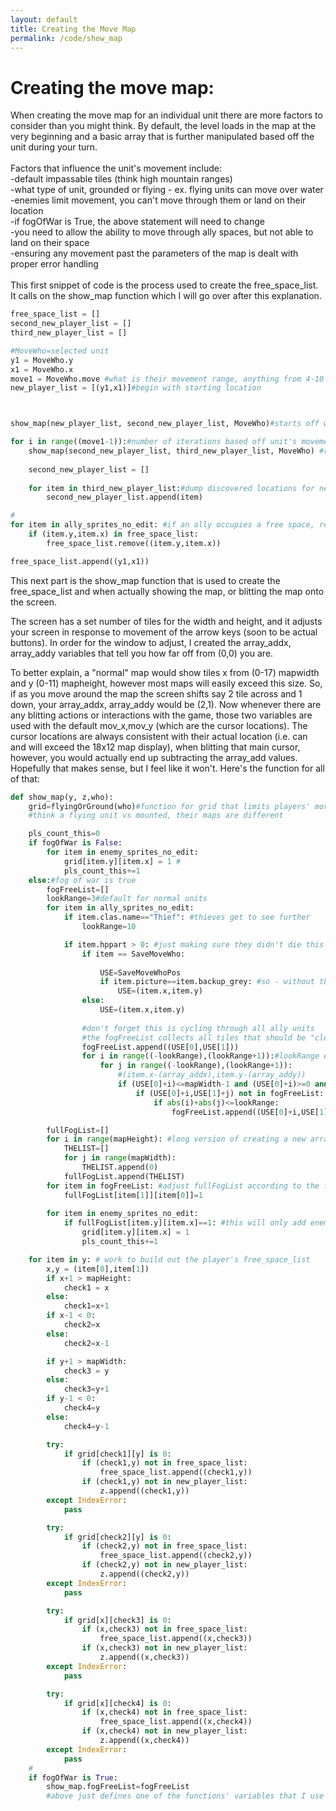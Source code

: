 ```yaml
---
layout: default
title: Creating the Move Map
permalink: /code/show_map
--- 
```



# Creating the move map:

When creating the move map for an individual unit there are more factors to consider than you might think. By default, the level loads in the map at the very beginning and a basic array that is further manipulated based off the unit during your turn.
<br>
<br>
Factors that influence the unit's movement include:
<br>
-default impassable tiles (think high mountain ranges)
<br>
-what type of unit, grounded or flying - ex. flying units can move over water
<br>
-enemies limit movement, you can't move through them or land on their location
<br>
-if fogOfWar is True, the above statement will need to change
<br>
-you need to allow the ability to move through ally spaces, but not able to land on their space
<br>
-ensuring any movement past the parameters of the map is dealt with proper error handling
<br>
<br>
This first snippet of code is the process used to create the free_space_list. It calls on the show_map function which I will go over after this explanation.
```python
free_space_list = []
second_new_player_list = []
third_new_player_list = []

#MoveWho=selected unit
y1 = MoveWho.y
x1 = MoveWho.x
move1 = MoveWho.move #what is their movement range, anything from 4-10 tiles
new_player_list = [(y1,x1)]#begin with starting location



show_map(new_player_list, second_new_player_list, MoveWho)#starts off with starting location and an empty list

for i in range((move1-1)):#number of iterations based off unit's movement
    show_map(second_new_player_list, third_new_player_list, MoveWho) #returns updates the third_new_player_list
    
    second_new_player_list = []
    
    for item in third_new_player_list:#dump discovered locations for next iteration. This quickly builds a unit's move map
        second_new_player_list.append(item)

#
for item in ally_sprites_no_edit: #if an ally occupies a free space, remove it. You can still pass through there, but cannot settle there
    if (item.y,item.x) in free_space_list:
        free_space_list.remove((item.y,item.x))

free_space_list.append((y1,x1))
```


This next part is the show_map function that is used to create the free_space_list and when actually showing the map, or blitting the map onto the screen. 

The screen has a set number of tiles for the width and height, and it adjusts your screen in response to movement of the arrow keys (soon to be actual buttons). In order for the window to adjust, I created the array_addx, array_addy variables that tell you how far off from (0,0) you are.
<br>

To better explain, a "normal" map would show tiles x from (0-17) mapwidth and y (0-11) mapheight, however most maps will easily exceed this size. So, if as you move around the map the screen shifts say 2 tile across and 1 down, your array_addx, array_addy would be (2,1). Now whenever there are any blitting actions or interactions with the game, those two variables are used with the default mov_x,mov_y (which are the cursor locations). The cursor locations are always consistent with their actual location (i.e. can and will exceed the 18x12 map display), when blitting that main cursor, however, you would actually end up subtracting the array_add values. Hopefully that makes sense, but I feel like it won't. Here's the function for all of that:



```python
def show_map(y, z,who):
    grid=flyingOrGround(who)#function for grid that limits players' movement
    #think a flying unit vs mounted, their maps are different

    pls_count_this=0
    if fogOfWar is False:
        for item in enemy_sprites_no_edit:
            grid[item.y][item.x] = 1 #
            pls_count_this+=1
    else:#fog of war is true
        fogFreeList=[]
        lookRange=3#default for normal units
        for item in ally_sprites_no_edit:
            if item.clas.name=="Thief": #thieves get to see further
                lookRange=10

            if item.hppart > 0: #just making sure they didn't die this turn...
                if item == SaveMoveWho:
                    
                    USE=SaveMoveWhoPos
                    if item.picture==item.backup_grey: #so - without this a player that moved would be able to see the new 3 tile radius at their new position, this prevents that
                        USE=(item.x,item.y)
                else:
                    USE=(item.x,item.y)
				
				#don't forget this is cycling through all ally units
				#the fogFreeList collects all tiles that should be "cleared" of the fog
                fogFreeList.append((USE[0],USE[1]))
                for i in range((-lookRange),(lookRange+1)):#lookRange either 3 or 10
                    for j in range((-lookRange),(lookRange+1)):
                        #(item.x-(array_addx),item.y-(array_addy))
                        if (USE[0]+i)<=mapWidth-1 and (USE[0]+i)>=0 and (USE[1]+j)<=mapHeight-1 and (USE[1]+j)>=0:
                            if (USE[0]+i,USE[1]+j) not in fogFreeList:
                                if abs(i)+abs(j)<=lookRange:
                                    fogFreeList.append((USE[0]+i,USE[1]+j))

        fullFogList=[]
        for i in range(mapHeight): #long version of creating a new array
            THELIST=[]
            for j in range(mapWidth):
                THELIST.append(0)
            fullFogList.append(THELIST)
        for item in fogFreeList: #adjust fullFogList according to the free spaces in fogFreeList
            fullFogList[item[1]][item[0]]=1
            
        for item in enemy_sprites_no_edit:
            if fullFogList[item.y][item.x]==1: #this will only add enemies as blocked tiles on the grid if they are in tiles that have been removed from the fullFogList from the fogFreeList before
                grid[item.y][item.x] = 1
                pls_count_this+=1

    for item in y: # work to build out the player's free_space_list
        x,y = (item[0],item[1])
        if x+1 > mapHeight:
            check1 = x
        else:
            check1=x+1
        if x-1 < 0:
            check2=x
        else:
            check2=x-1

        if y+1 > mapWidth:
            check3 = y
        else:
            check3=y+1
        if y-1 < 0:
            check4=y
        else:
            check4=y-1

        try:
            if grid[check1][y] is 0:
                if (check1,y) not in free_space_list:
                    free_space_list.append((check1,y))
                if (check1,y) not in new_player_list:
                    z.append((check1,y))
        except IndexError:
            pass

        try:      
            if grid[check2][y] is 0:
                if (check2,y) not in free_space_list:
                    free_space_list.append((check2,y))
                if (check2,y) not in new_player_list:
                    z.append((check2,y))
        except IndexError:
            pass

        try:
            if grid[x][check3] is 0:
                if (x,check3) not in free_space_list:
                    free_space_list.append((x,check3))
                if (x,check3) not in new_player_list:
                    z.append((x,check3))
        except IndexError:
            pass

        try:
            if grid[x][check4] is 0:
                if (x,check4) not in free_space_list:
                    free_space_list.append((x,check4))
                if (x,check4) not in new_player_list:
                    z.append((x,check4))
        except IndexError:
            pass
    #
    if fogOfWar is True:
        show_map.fogFreeList=fogFreeList
        #above just defines one of the functions' variables that I use later on
```
